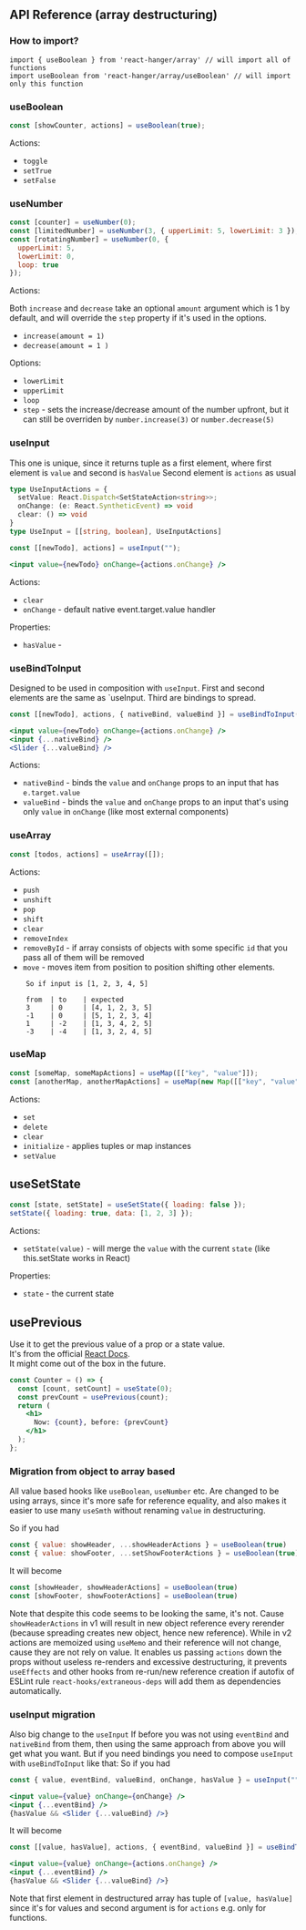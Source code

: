 ## API Reference (array destructuring)

### How to import?

```
import { useBoolean } from 'react-hanger/array' // will import all of functions
import useBoolean from 'react-hanger/array/useBoolean' // will import only this function
```

### useBoolean

```jsx
const [showCounter, actions] = useBoolean(true);
```

Actions:

- `toggle`
- `setTrue`
- `setFalse`

### useNumber

```jsx
const [counter] = useNumber(0);
const [limitedNumber] = useNumber(3, { upperLimit: 5, lowerLimit: 3 });
const [rotatingNumber] = useNumber(0, {
  upperLimit: 5,
  lowerLimit: 0,
  loop: true
});
```

Actions:

Both `increase` and `decrease` take an optional `amount` argument which is 1 by default, and will override the `step` property if it's used in the options.

- `increase(amount = 1)`
- `decrease(amount = 1 )`

Options:

- `lowerLimit`
- `upperLimit`
- `loop`
- `step` - sets the increase/decrease amount of the number upfront, but it can still be overriden by `number.increase(3)` or `number.decrease(5)`

### useInput

This one is unique, since it returns tuple as a first element, where first element is `value` and second is `hasValue`
Second element is `actions` as usual

```typescript
type UseInputActions = {
  setValue: React.Dispatch<SetStateAction<string>>;
  onChange: (e: React.SyntheticEvent) => void
  clear: () => void
}
type UseInput = [[string, boolean], UseInputActions]
```

```jsx
const [[newTodo], actions] = useInput("");
```

```jsx
<input value={newTodo} onChange={actions.onChange} />
```
Actions:

- `clear`
- `onChange` - default native event.target.value handler

Properties:

- `hasValue` -

### useBindToInput

Designed to be used in composition with `useInput`.
First and second elements are the same as `useInput.
Third are bindings to spread.

```jsx
const [[newTodo], actions, { nativeBind, valueBind }] = useBindToInput(useInput(""));
```

```jsx
<input value={newTodo} onChange={actions.onChange} />
<input {...nativeBind} />
<Slider {...valueBind} />
```

Actions:

- `nativeBind` - binds the `value` and `onChange` props to an input that has `e.target.value`
- `valueBind` - binds the `value` and `onChange` props to an input that's using only `value` in `onChange` (like most external components)

### useArray

```jsx
const [todos, actions] = useArray([]);
```

Actions:

- `push`
- `unshift`
- `pop`
- `shift`
- `clear`
- `removeIndex`
- `removeById` - if array consists of objects with some specific `id` that you pass
all of them will be removed
- `move` - moves item from position to position shifting other elements. 
```
    So if input is [1, 2, 3, 4, 5]
    
    from  | to    | expected
    3     | 0     | [4, 1, 2, 3, 5]
    -1    | 0     | [5, 1, 2, 3, 4]
    1     | -2    | [1, 3, 4, 2, 5]
    -3    | -4    | [1, 3, 2, 4, 5]
```

### useMap

```jsx
const [someMap, someMapActions] = useMap([["key", "value"]]);
const [anotherMap, anotherMapActions] = useMap(new Map([["key", "value"]]));
```

Actions:

- `set`
- `delete`
- `clear`
- `initialize` - applies tuples or map instances
- `setValue`
 

## useSetState

```jsx
const [state, setState] = useSetState({ loading: false });
setState({ loading: true, data: [1, 2, 3] });
```

Actions:

- `setState(value)` - will merge the `value` with the current `state` (like this.setState works in React)

Properties:

- `state` - the current state

## usePrevious

Use it to get the previous value of a prop or a state value.  
It's from the official [React Docs](https://reactjs.org/docs/hooks-faq.html#how-to-get-the-previous-props-or-state).  
It might come out of the box in the future.

```jsx
const Counter = () => {
  const [count, setCount] = useState(0);
  const prevCount = usePrevious(count);
  return (
    <h1>
      Now: {count}, before: {prevCount}
    </h1>
  );
};
```

### Migration from object to array based

All value based hooks like `useBoolean`, `useNumber` etc. Are changed to 
be using arrays, since it's more safe for reference equality, and also 
makes it easier to use many `useSmth` without renaming `value` in destructuring.

So if you had 
```javascript
const { value: showHeader, ...showHeaderActions } = useBoolean(true)
const { value: showFooter, ...setShowFooterActions } = useBoolean(true)
```
It will become
```javascript
const [showHeader, showHeaderActions] = useBoolean(true)
const [showFooter, showFooterActions] = useBoolean(true)
```

Note that despite this code seems to be looking the same, it's not. Cause `showHeaderActions` in v1 will result
in new object reference every rerender (because spreading creates new object, hence new reference). While in v2 actions are memoized 
using `useMemo` and their reference will not change, cause they are not rely on value.
It enables us passing `actions` down the props without useless re-renders and excessive destructuring, it prevents `useEffects` and
other hooks from re-run/new reference creation if autofix of ESLint rule `react-hooks/extraneous-deps` will add them as dependencies automatically.

### useInput migration
Also big change to the `useInput`
If before you was not using `eventBind` and `nativeBind` from them, then using the same approach from above
you will get what you want. 
But if you need bindings you need to compose `useInput` with `useBindToInput` like that:
So if you had
```jsx
const { value, eventBind, valueBind, onChange, hasValue } = useInput("")

<input value={value} onChange={onChange} />
<input {...eventBind} />
{hasValue && <Slider {...valueBind} />}
```
It will become
```jsx
const [[value, hasValue], actions, { eventBind, valueBind }] = useBindToInput(useInput(""))

<input value={value} onChange={actions.onChange} />
<input {...eventBind} />
{hasValue && <Slider {...valueBind} />}
```

Note that first element in destructured array has tuple of `[value, hasValue]` since it's for values
and second argument is for `actions` e.g. only for functions.